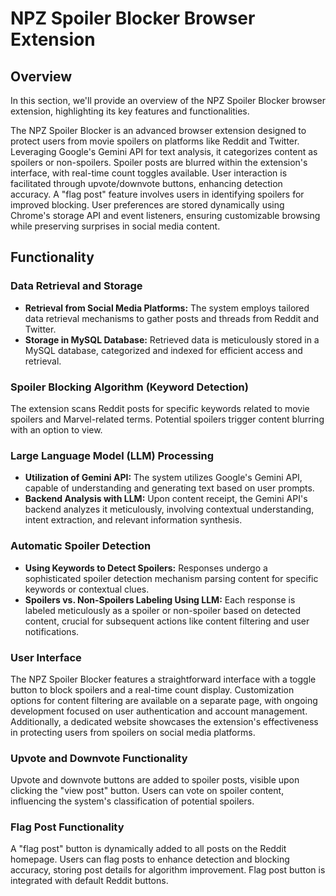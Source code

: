 # NPZ Spoiler Blocker Browser Extension

## Overview

In this section, we'll provide an overview of the NPZ Spoiler Blocker browser extension, highlighting its key features and functionalities.

The NPZ Spoiler Blocker is an advanced browser extension designed to protect users from movie spoilers on platforms like Reddit and Twitter. Leveraging Google's Gemini API for text analysis, it categorizes content as spoilers or non-spoilers. Spoiler posts are blurred within the extension's interface, with real-time count toggles available. User interaction is facilitated through upvote/downvote buttons, enhancing detection accuracy. A "flag post" feature involves users in identifying spoilers for improved blocking. User preferences are stored dynamically using Chrome's storage API and event listeners, ensuring customizable browsing while preserving surprises in social media content.

## Functionality

### Data Retrieval and Storage

- **Retrieval from Social Media Platforms:** The system employs tailored data retrieval mechanisms to gather posts and threads from Reddit and Twitter.
- **Storage in MySQL Database:** Retrieved data is meticulously stored in a MySQL database, categorized and indexed for efficient access and retrieval.

### Spoiler Blocking Algorithm (Keyword Detection)

The extension scans Reddit posts for specific keywords related to movie spoilers and Marvel-related terms. Potential spoilers trigger content blurring with an option to view.

### Large Language Model (LLM) Processing

- **Utilization of Gemini API:** The system utilizes Google's Gemini API, capable of understanding and generating text based on user prompts.
- **Backend Analysis with LLM:** Upon content receipt, the Gemini API's backend analyzes it meticulously, involving contextual understanding, intent extraction, and relevant information synthesis.

### Automatic Spoiler Detection

- **Using Keywords to Detect Spoilers:** Responses undergo a sophisticated spoiler detection mechanism parsing content for specific keywords or contextual clues.
- **Spoilers vs. Non-Spoilers Labeling Using LLM:** Each response is labeled meticulously as a spoiler or non-spoiler based on detected content, crucial for subsequent actions like content filtering and user notifications.

### User Interface

The NPZ Spoiler Blocker features a straightforward interface with a toggle button to block spoilers and a real-time count display. Customization options for content filtering are available on a separate page, with ongoing development focused on user authentication and account management. Additionally, a dedicated website showcases the extension's effectiveness in protecting users from spoilers on social media platforms.

### Upvote and Downvote Functionality

Upvote and downvote buttons are added to spoiler posts, visible upon clicking the "view post" button. Users can vote on spoiler content, influencing the system's classification of potential spoilers.

### Flag Post Functionality

A "flag post" button is dynamically added to all posts on the Reddit homepage. Users can flag posts to enhance detection and blocking accuracy, storing post details for algorithm improvement. Flag post button is integrated with default Reddit buttons.


